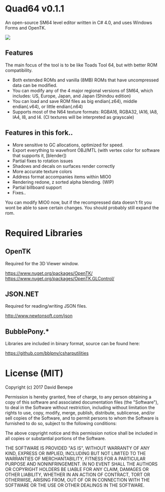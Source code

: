 # Quad64 v0.1.1
An open-source SM64 level editor written in C# 4.0, and uses Windows Forms and OpenTK.

<a href="http://i.imgur.com/Mm4Spu7.png"><img src="http://i.imgur.com/Mm4Spu7.png"/></a>

## Features

The main focus of the tool is to be like Toads Tool 64, but with better ROM compatibility.
* Both extended ROMs and vanilla (8MB) ROMs that have uncompressed data can be modified.
* You can modify any of the 4 major regional versions of SM64, which includes: US, Europe, Japan, and Japan (Shindou edition)
* You can load and save ROM files as big endian(.z64), middle endian(.v64), or little endian(.n64)
* Supports most of the N64 texture formats: RGBA16, RGBA32, IA16, IA8, IA4, I8, and I4. (CI textures will be interpreted as grayscale)

## Features in this fork..

* More sensitive to GC allocations, optimized for speed.
* Export everything to wavefront OBJ/MTL (with vertex color for software that supports it, [blender])
* Partial fixes to rotation issues
* Shadows and decals on surfaces render correctly
* More accurate texture colors
* Address format accompanies items within MIO0
* Rendering redone, z sorted alpha blending. (WIP)
* Partial billboard support
* Fixes..

You can modify MIO0 now, but if the recompressed data doesn't fit you wont be able to save certain changes. You should probably still expand the rom.


# Required Libraries

## OpenTK
Required for the 3D Viewer window.

https://www.nuget.org/packages/OpenTK/
<br/>
https://www.nuget.org/packages/OpenTK.GLControl/

## JSON.NET
Required for reading/writing JSON files.

http://www.newtonsoft.com/json

## BubblePony.*
Libraries are included in binary format, source can be found here:

https://github.com/bblpny/csharputilities


# License (MIT)

Copyright (c) 2017 David Benepe

Permission is hereby granted, free of charge, to any person obtaining a copy
of this software and associated documentation files (the "Software"), to deal
in the Software without restriction, including without limitation the rights
to use, copy, modify, merge, publish, distribute, sublicense, and/or sell
copies of the Software, and to permit persons to whom the Software is
furnished to do so, subject to the following conditions:

The above copyright notice and this permission notice shall be included in all
copies or substantial portions of the Software.

THE SOFTWARE IS PROVIDED "AS IS", WITHOUT WARRANTY OF ANY KIND, EXPRESS OR
IMPLIED, INCLUDING BUT NOT LIMITED TO THE WARRANTIES OF MERCHANTABILITY,
FITNESS FOR A PARTICULAR PURPOSE AND NONINFRINGEMENT. IN NO EVENT SHALL THE
AUTHORS OR COPYRIGHT HOLDERS BE LIABLE FOR ANY CLAIM, DAMAGES OR OTHER
LIABILITY, WHETHER IN AN ACTION OF CONTRACT, TORT OR OTHERWISE, ARISING FROM,
OUT OF OR IN CONNECTION WITH THE SOFTWARE OR THE USE OR OTHER DEALINGS IN THE
SOFTWARE.
